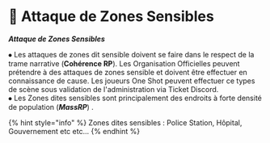 # 🐧 Attaque de Zones Sensibles

_**Attaque de Zones Sensibles**_



⦁ Les attaques de zones dit sensible doivent se faire dans le respect de la trame narrative (**Cohérence RP**). Les Organisation Officielles peuvent prétendre à des attaques de zones sensible et doivent être effectuer en connaissance de cause. Les joueurs One Shot peuvent effectuer ce types de scène sous validation de l'administration via Ticket Discord.\
⦁ Les Zones dites sensibles sont principalement des endroits à forte densité de population (_**MassRP**_) .

{% hint style="info" %}
Zones dites sensibles : Police Station, Hôpital, Gouvernement etc etc...&#x20;
{% endhint %}
